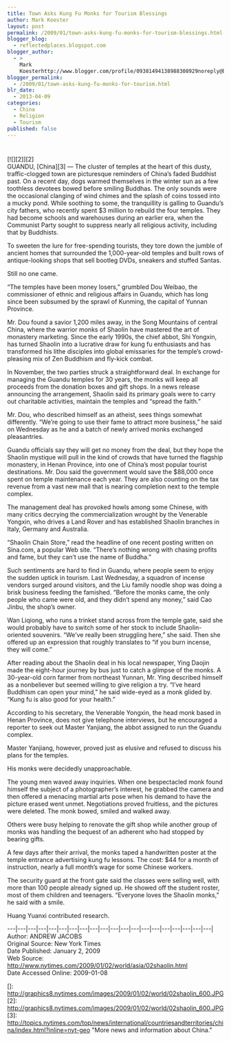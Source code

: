 ```yaml
---
title: Town Asks Kung Fu Monks for Tourism Blessings
author: Mark Koester
layout: post
permalink: /2009/01/town-asks-kung-fu-monks-for-tourism-blessings.html
blogger_blog:
  - reflectedplaces.blogspot.com
blogger_author:
  - >
    Mark
    Koesterhttp://www.blogger.com/profile/09381494138988308929noreply@blogger.com
blogger_permalink:
  - /2009/01/town-asks-kung-fu-monks-for-tourism.html
blr_date:
  - 2013-04-09
categories:
  - China
  - Religion
  - Tourism
published: false
---
```

# 

[![][2]][2]  
GUANDU, [China][3] — The cluster of temples at the heart of this dusty, traffic-clogged town are picturesque reminders of China’s faded Buddhist past. On a recent day, dogs warmed themselves in the winter sun as a few toothless devotees bowed before smiling Buddhas. The only sounds were the occasional clanging of wind chimes and the splash of coins tossed into a mucky pond. 
While soothing to some, the tranquillity is galling to Guandu’s city fathers, who recently spent $3 million to rebuild the four temples. They had become schools and warehouses during an earlier era, when the Communist Party sought to suppress nearly all religious activity, including that by Buddhists. 

To sweeten the lure for free-spending tourists, they tore down the jumble of ancient homes that surrounded the 1,000-year-old temples and built rows of antique-looking shops that sell bootleg DVDs, sneakers and stuffed Santas.

Still no one came.

“The temples have been money losers,” grumbled Dou Weibao, the commissioner of ethnic and religious affairs in Guandu, which has long since been subsumed by the sprawl of Kunming, the capital of Yunnan Province.

Mr. Dou found a savior 1,200 miles away, in the Song Mountains of central China, where the warrior monks of Shaolin have mastered the art of monastery marketing. Since the early 1990s, the chief abbot, Shi Yongxin, has turned Shaolin into a lucrative draw for kung fu enthusiasts and has transformed his lithe disciples into global emissaries for the temple’s crowd-pleasing mix of Zen Buddhism and fly-kick combat. 

In November, the two parties struck a straightforward deal. In exchange for managing the Guandu temples for 30 years, the monks will keep all proceeds from the donation boxes and gift shops. In a news release announcing the arrangement, Shaolin said its primary goals were to carry out charitable activities, maintain the temples and “spread the faith.” 

Mr. Dou, who described himself as an atheist, sees things somewhat differently. “We’re going to use their fame to attract more business,” he said on Wednesday as he and a batch of newly arrived monks exchanged pleasantries. 

Guandu officials say they will get no money from the deal, but they hope the Shaolin mystique will pull in the kind of crowds that have turned the flagship monastery, in Henan Province, into one of China’s most popular tourist destinations. Mr. Dou said the government would save the $88,000 once spent on temple maintenance each year. They are also counting on the tax revenue from a vast new mall that is nearing completion next to the temple complex.

The management deal has provoked howls among some Chinese, with many critics decrying the commercialization wrought by the Venerable Yongxin, who drives a Land Rover and has established Shaolin branches in Italy, Germany and Australia.

“Shaolin Chain Store,” read the headline of one recent posting written on Sina.com, a popular Web site. “There’s nothing wrong with chasing profits and fame, but they can’t use the name of Buddha.” 

Such sentiments are hard to find in Guandu, where people seem to enjoy the sudden uptick in tourism. Last Wednesday, a squadron of incense vendors surged around visitors, and the Liu family noodle shop was doing a brisk business feeding the famished. “Before the monks came, the only people who came were old, and they didn’t spend any money,” said Cao Jinbu, the shop’s owner.

Wan Liqiong, who runs a trinket stand across from the temple gate, said she would probably have to switch some of her stock to include Shaolin-oriented souvenirs. “We’ve really been struggling here,” she said. Then she offered up an expression that roughly translates to “if you burn incense, they will come.” 

After reading about the Shaolin deal in his local newspaper, Ying Daojin made the eight-hour journey by bus just to catch a glimpse of the monks. A 30-year-old corn farmer from northeast Yunnan, Mr. Ying described himself as a nonbeliever but seemed willing to give religion a try. “I’ve heard Buddhism can open your mind,” he said wide-eyed as a monk glided by. “Kung fu is also good for your health.”

According to his secretary, the Venerable Yongxin, the head monk based in Henan Province, does not give telephone interviews, but he encouraged a reporter to seek out Master Yanjiang, the abbot assigned to run the Guandu complex.

Master Yanjiang, however, proved just as elusive and refused to discuss his plans for the temples.

His monks were decidedly unapproachable. 

The young men waved away inquiries. When one bespectacled monk found himself the subject of a photographer’s interest, he grabbed the camera and then offered a menacing martial arts pose when his demand to have the picture erased went unmet. Negotiations proved fruitless, and the pictures were deleted. The monk bowed, smiled and walked away.

Others were busy helping to renovate the gift shop while another group of monks was handling the bequest of an adherent who had stopped by bearing gifts.

A few days after their arrival, the monks taped a handwritten poster at the temple entrance advertising kung fu lessons. The cost: $44 for a month of instruction, nearly a full month’s wage for some Chinese workers. 

The security guard at the front gate said the classes were selling well, with more than 100 people already signed up. He showed off the student roster, most of them children and teenagers. “Everyone loves the Shaolin monks,” he said with a smile.

Huang Yuanxi contributed research.

\---|\---|\---|\---|\---|\---|\---|\---|\---|\---|\---|\---|\---|\---|\---|\---|\---|\---|\---|\---|  
Author: ANDREW JACOBS  
Original Source: New York Times  
Date Published: January 2, 2009  
Web Source: http://www.nytimes.com/2009/01/02/world/asia/02shaolin.html  
Date Accessed Online: 2009-01-08 

 []: http://graphics8.nytimes.com/images/2009/01/02/world/02shaolin_600.JPG
 [2]: http://graphics8.nytimes.com/images/2009/01/02/world/02shaolin_600.JPG
 [3]: http://topics.nytimes.com/top/news/international/countriesandterritories/china/index.html?inline=nyt-geo "More news and information about China."